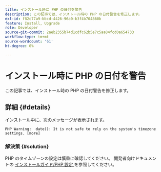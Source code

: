 ```yaml
---
title: インストール時に PHP の日付を警告
description: この記事では、インストール時の PHP の日付警告を修正します。
exl-id: f82c77a9-bbcd-4426-96a0-b3f4b704860b
feature: Install, Upgrade
role: Developer
source-git-commit: 2aeb2355b74d1cdfc62b5e7c5aa04fcd0a654733
workflow-type: tm+mt
source-wordcount: '61'
ht-degree: 0%

---
```


# インストール時に PHP の日付を警告

この記事では、インストール時の PHP の日付警告を修正します。

## 詳細 {#details}

インストール中に、次のメッセージが表示されます。

```text
PHP Warning:  date(): It is not safe to rely on the system's timezone settings. [more]
```

### 解決策 {#solution}

PHP のタイムゾーンの設定は慎重に確認してください。 開発者向けドキュメントの [ インストールガイド/PHP 設定 ](https://experienceleague.adobe.com/ja/docs/commerce-operations/installation-guide/prerequisites/php-settings) を参照してください。
